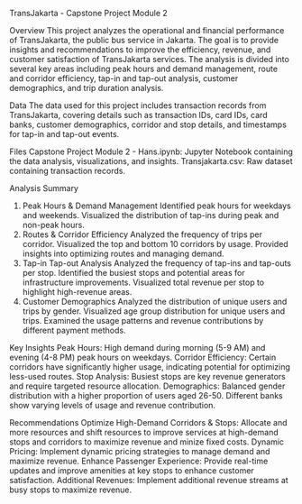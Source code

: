 TransJakarta - Capstone Project Module 2

Overview
This project analyzes the operational and financial performance of TransJakarta, the public bus service in Jakarta. The goal is to provide insights and recommendations to improve the efficiency, revenue, and customer satisfaction of TransJakarta services. The analysis is divided into several key areas including peak hours and demand management, route and corridor efficiency, tap-in and tap-out analysis, customer demographics, and trip duration analysis.

Data
The data used for this project includes transaction records from TransJakarta, covering details such as transaction IDs, card IDs, card banks, customer demographics, corridor and stop details, and timestamps for tap-in and tap-out events.

Files
Capstone Project Module 2 - Hans.ipynb: Jupyter Notebook containing the data analysis, visualizations, and insights.
Transjakarta.csv: Raw dataset containing transaction records.

Analysis Summary
1. Peak Hours & Demand Management
Identified peak hours for weekdays and weekends.
Visualized the distribution of tap-ins during peak and non-peak hours.
2. Routes & Corridor Efficiency
Analyzed the frequency of trips per corridor.
Visualized the top and bottom 10 corridors by usage.
Provided insights into optimizing routes and managing demand.
3. Tap-in Tap-out Analysis
Analyzed the frequency of tap-ins and tap-outs per stop.
Identified the busiest stops and potential areas for infrastructure improvements.
Visualized total revenue per stop to highlight high-revenue areas.
4. Customer Demographics
Analyzed the distribution of unique users and trips by gender.
Visualized age group distribution for unique users and trips.
Examined the usage patterns and revenue contributions by different payment methods.

Key Insights
Peak Hours: High demand during morning (5-9 AM) and evening (4-8 PM) peak hours on weekdays.
Corridor Efficiency: Certain corridors have significantly higher usage, indicating potential for optimizing less-used routes.
Stop Analysis: Busiest stops are key revenue generators and require targeted resource allocation.
Demographics: Balanced gender distribution with a higher proportion of users aged 26-50. Different banks show varying levels of usage and revenue contribution.

Recommendations
Optimize High-Demand Corridors & Stops: Allocate and more resources and shift resources to improve services at high-demand stops and corridors to maximize revenue and minize fixed costs.
Dynamic Pricing: Implement dynamic pricing strategies to manage demand and maximize revenue.
Enhance Passenger Experience: Provide real-time updates and improve amenities at key stops to enhance customer satisfaction.
Additional Revenues: Implement additional revenue streams at busy stops to maximize revenue.
